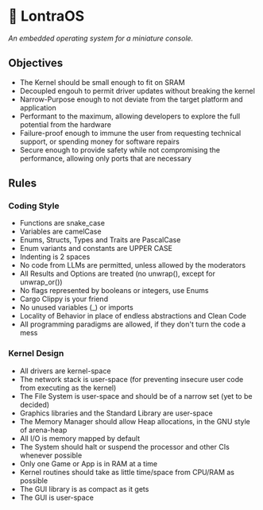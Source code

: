 # 🦦 LontraOS
_An embedded operating system for a miniature console._

## Objectives
- The Kernel should be small enough to fit on SRAM
- Decoupled engouh to permit driver updates without breaking the kernel
- Narrow-Purpose enough to not deviate from the target platform and application
- Performant to the maximum, allowing developers to explore the full potential from the hardware
- Failure-proof enough to immune the user from requesting technical support, or spending money for software repairs
- Secure enough to provide safety while not compromising the performance, allowing only ports that are necessary
## Rules
### Coding Style
- Functions are snake_case
- Variables are camelCase
- Enums, Structs, Types and Traits are PascalCase
- Enum variants and constants are UPPER CASE
- Indenting is 2 spaces
- No code from LLMs are permitted, unless allowed by the moderators
- All Results and Options are treated (no unwrap(), except for unwrap_or())
- No flags represented by booleans or integers, use Enums
- Cargo Clippy is your friend
- No unused variables (_) or imports
- Locality of Behavior in place of endless abstractions and Clean Code
- All programming paradigms are allowed, if they don't turn the code a mess
### Kernel Design
- All drivers are kernel-space
- The network stack is user-space (for preventing insecure user code from executing as the kernel)
- The File System is user-space and should be of a narrow set (yet to be decided)
- Graphics libraries and the Standard Library are user-space
- The Memory Manager should allow Heap allocations, in the GNU style of arena-heap
- All I/O is memory mapped by default
- The System should halt or suspend the processor and other CIs whenever possible
- Only one Game or App is in RAM at a time
- Kernel routines should take as little time/space from CPU/RAM as possible
- The GUI library is as compact as it gets
- The GUI is user-space
